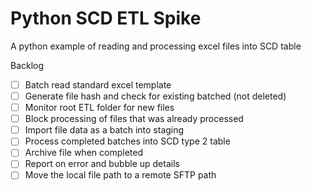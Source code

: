 # Python SCD ETL Spike
A python example of reading and processing excel files into SCD table

Backlog
- [ ] Batch read standard excel template
- [ ] Generate file hash and check for existing batched (not deleted)
- [ ] Monitor root ETL folder for new files
- [ ] Block processing of files that was already processed
- [ ] Import file data as a batch into staging
- [ ] Process completed batches into SCD type 2 table
- [ ] Archive file when completed
- [ ] Report on error and bubble up details
- [ ] Move the local file path to a remote SFTP path